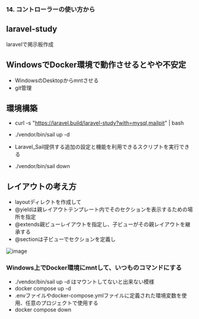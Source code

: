 ### 14. コントローラーの使い方から

## laravel-study
laravelで掲示板作成

## WindowsでDocker環境で動作させるとやや不安定
- WindowsのDesktopからmntさせる
- git管理

## 環境構築
- curl -s "https://laravel.build/laravel-study?with=mysql,mailpit" | bash
- ./vendor/bin/sail up -d
- Laravel_Sail提供する追加の設定と機能を利用できるスクリプトを実行できる

- ./vendor/bin/sail down

## レイアウトの考え方
- layoutディレクトを作成して
- @yieldは親レイアウトテンプレート内でそのセクションを表示するための場所を指定
- @extends親ビューレイアウトを指定し、子ビューがその親レイアウトを継承する
- @sectionは子ビューでセクションを定義し
  
![image](https://github.com/risarisato/laravel-study/assets/88628553/54856696-9554-4577-92b1-1b8a4f04b536)





### Windows上でDocker環境にmntして、いつものコマンドにする
- ./vendor/bin/sail up -d はマウントしてないと出来ない模様
- docker compose up -d
- .envファイルやdocker-compose.ymlファイルに定義された環境変数を使用、任意のプロジェクトで使用する
- docker compose down
